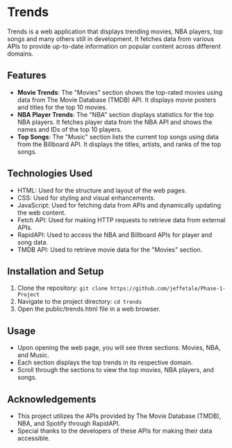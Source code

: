 # Trends

Trends is a web application that displays trending movies, NBA players, top songs and many others still in development. It fetches data from various APIs to provide up-to-date information on popular content across different domains.

## Features

- **Movie Trends**: The "Movies" section shows the top-rated movies using data from The Movie Database (TMDB) API. It displays movie posters and titles for the top 10 movies.
- **NBA Player Trends**: The "NBA" section displays statistics for the top NBA players. It fetches player data from the NBA API and shows the names and IDs of the top 10 players.
- **Top Songs**: The "Music" section lists the current top songs using data from the Billboard API. It displays the titles, artists, and ranks of the top songs.

## Technologies Used

- HTML: Used for the structure and layout of the web pages.
- CSS: Used for styling and visual enhancements.
- JavaScript: Used for fetching data from APIs and dynamically updating the web content.
- Fetch API: Used for making HTTP requests to retrieve data from external APIs.
- RapidAPI: Used to access the NBA and Billboard APIs for player and song data.
- TMDB API: Used to retrieve movie data for the "Movies" section.

## Installation and Setup

1. Clone the repository: `git clone https://github.com/jeffetale/Phase-1-Project`
2. Navigate to the project directory: `cd trends`
3. Open the public/trends.html file in a web browser.

## Usage

- Upon opening the web page, you will see three sections: Movies, NBA, and Music.
- Each section displays the top trends in its respective domain.
- Scroll through the sections to view the top movies, NBA players, and songs.

## Acknowledgements

- This project utilizes the APIs provided by The Movie Database (TMDB), NBA, and Spotify through RapidAPI.
- Special thanks to the developers of these APIs for making their data accessible.


